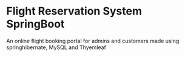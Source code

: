 # Flight Reservation System SpringBoot
 An online flight booking portal for admins and customers made using springhibernate, MySQL and Thyemleaf

